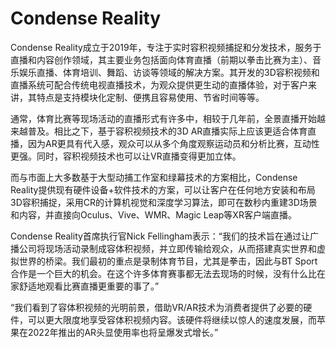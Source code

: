 # 

# Condense Reality


Condense Reality成立于2019年，专注于实时容积视频捕捉和分发技术，服务于直播和内容创作领域，其主要业务包括面向体育直播（前期以拳击比赛为主）、音乐娱乐直播、体育培训、舞蹈、访谈等领域的解决方案。其开发的3D容积视频和直播系统可配合传统电视直播技术，为观众提供更生动的直播体验，对于客户来讲，其特点是支持模块化定制、便携且容易使用、节省时间等等。

通常，体育比赛等现场活动的直播形式有许多中，相较于几年前，全景直播开始越来越普及。相比之下，基于容积视频技术的3D AR直播实际上应该更适合体育直播，因为AR更具有代入感，观众可以从多个角度观察运动员和分析比赛，互动性更强。同时，容积视频技术也可以让VR直播变得更加立体。

而与市面上大多数基于大型动捕工作室和绿幕技术的方案相比，Condense Reality提供现有硬件设备+软件技术的方案，可以让客户在任何地方安装和布局3D容积捕捉，采用CR的计算机视觉和深度学习算法，即可在数秒内重建3D场景和内容，并直接向Oculus、Vive、WMR、Magic Leap等XR客户端直播。

Condense Reality首席执行官Nick Fellingham表示：“我们的技术旨在通过让广播公司将现场活动录制成容体积视频，并立即传输给观众，从而搭建真实世界和虚拟世界的桥梁。我们最初的重点是录制体育节目，尤其是拳击，因此与BT Sport合作是一个巨大的机会。在这个许多体育赛事都无法去现场的时候，没有什么比在家舒适地观看比赛直播更重要的事了。”

“我们看到了容体积视频的光明前景，借助VR/AR技术为消费者提供了必要的硬件，可以更大限度地享受容体积视频内容。该硬件将继续以惊人的速度发展，而苹果在2022年推出的AR头显使用率也将呈爆发式增长。”

